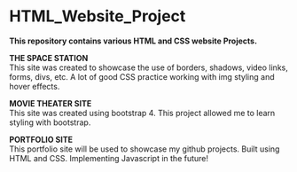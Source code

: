 # HTML_Website_Project
<strong>This repository contains various HTML and CSS website Projects.</strong>

<strong>THE SPACE STATION</strong> <br>
This site was created to showcase the use of borders, shadows, video links, forms, divs, etc. A lot of good CSS practice working with img styling and hover effects.

<strong>MOVIE THEATER SITE</strong> <br>
This site was created using bootstrap 4. This project allowed me to learn styling with bootstrap.

<strong>PORTFOLIO SITE</strong> <br>
This portfolio site will be used to showcase my github projects. Built using HTML and CSS. Implementing Javascript in the future! 
